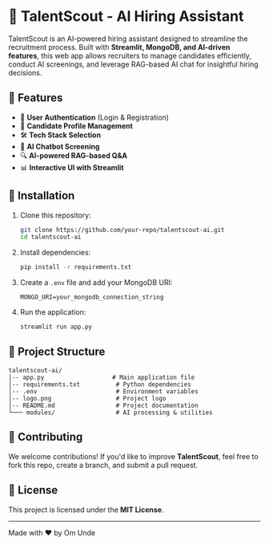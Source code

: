 # 🤖 TalentScout - AI Hiring Assistant

TalentScout is an AI-powered hiring assistant designed to streamline the recruitment process. Built with **Streamlit, MongoDB, and AI-driven features**, this web app allows recruiters to manage candidates efficiently, conduct AI screenings, and leverage RAG-based AI chat for insightful hiring decisions.

## 🌟 Features

- 🔐 **User Authentication** (Login & Registration)
- 📄 **Candidate Profile Management**
- 🛠 **Tech Stack Selection**
- 🤖 **AI Chatbot Screening**
- 🔍 **AI-powered RAG-based Q&A**
- 📊 **Interactive UI with Streamlit**

## 🚀 Installation

1. Clone this repository:
   ```sh
   git clone https://github.com/your-repo/talentscout-ai.git
   cd talentscout-ai
   ```

2. Install dependencies:
   ```sh
   pip install -r requirements.txt
   ```

3. Create a `.env` file and add your MongoDB URI:
   ```
   MONGO_URI=your_mongodb_connection_string
   ```

4. Run the application:
   ```sh
   streamlit run app.py
   ```

## 📁 Project Structure

```
talentscout-ai/
│-- app.py                   # Main application file
│-- requirements.txt          # Python dependencies
│-- .env                      # Environment variables
│-- logo.png                  # Project logo
│-- README.md                 # Project documentation
└─── modules/                 # AI processing & utilities
```

## 🤝 Contributing

We welcome contributions! If you'd like to improve **TalentScout**, feel free to fork this repo, create a branch, and submit a pull request.

## 📜 License

This project is licensed under the **MIT License**.

---
Made with ❤️ by Om Unde
